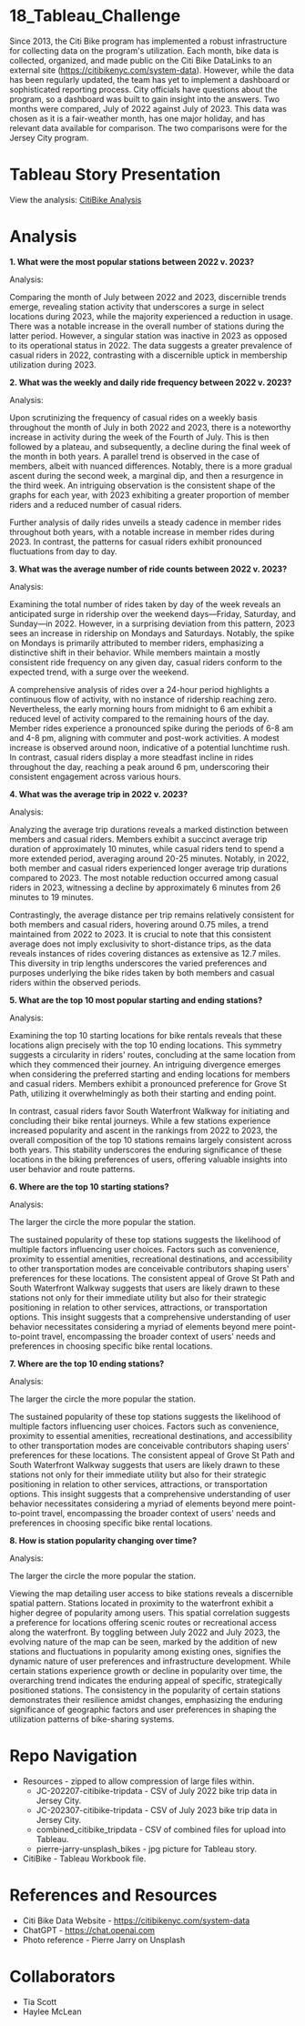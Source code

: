 # 18_Tableau_Challenge

Since 2013, the Citi Bike program has implemented a robust infrastructure for collecting data on the program's utilization. Each month, bike data is collected, organized, and made public on the Citi Bike DataLinks to an external site (https://citibikenyc.com/system-data). However, while the data has been regularly updated, the team has yet to implement a dashboard or sophisticated reporting process. City officials have questions about the program, so a dashboard was built to gain insight into the answers. Two months were compared, July of 2022 against July of 2023. This data was chosen as it is a fair-weather month, has one major holiday, and has relevant data available for comparison. The two comparisons were for the Jersey City program. 

# Tableau Story Presentation
View the analysis:
[CitiBike Analysis](https://public.tableau.com/app/profile/tia.scott/viz/CitiBike_17082937524380/Story1?publish=yes)


# Analysis
<b>1. What were the most popular stations between 2022 v. 2023?</b>

Analysis:

Comparing the month of July between 2022 and 2023, discernible trends emerge, revealing station activity that underscores a surge in select locations during 2023, while the majority experienced a reduction in usage. There was a notable increase in the overall number of stations during the latter period. However, a singular station was inactive in 2023 as opposed to its operational status in 2022. The data suggests a greater prevalence of casual riders in 2022, contrasting with a discernible uptick in membership utilization during 2023.

<b>2. What was the weekly and daily ride frequency between 2022 v. 2023?</b>

Analysis:

Upon scrutinizing the frequency of casual rides on a weekly basis throughout the month of July in both 2022 and 2023, there is a noteworthy increase in activity during the week of the Fourth of July. This is then followed by a plateau, and subsequently, a decline during the final week of the month in both years. A parallel trend is observed in the case of members, albeit with nuanced differences. Notably, there is a more gradual ascent during the second week, a marginal dip, and then a resurgence in the third week. An intriguing observation is the consistent shape of the graphs for each year, with 2023 exhibiting a greater proportion of member riders and a reduced number of casual riders.

Further analysis of daily rides unveils a steady cadence in member rides throughout both years, with a notable increase in member rides during 2023. In contrast, the patterns for casual riders exhibit pronounced fluctuations from day to day.

<b>3. What was the average number of ride counts between 2022 v. 2023?</b>

Analysis:

Examining the total number of rides taken by day of the week reveals an anticipated surge in ridership over the weekend days—Friday, Saturday, and Sunday—in 2022. However, in a surprising deviation from this pattern, 2023 sees an increase in ridership on Mondays and Saturdays. Notably, the spike on Mondays is primarily attributed to member riders, emphasizing a distinctive shift in their behavior. While members maintain a mostly consistent ride frequency on any given day, casual riders conform to the expected trend, with a surge over the weekend.

A comprehensive analysis of rides over a 24-hour period highlights a continuous flow of activity, with no instance of ridership reaching zero. Nevertheless, the early morning hours from midnight to 6 am exhibit a reduced level of activity compared to the remaining hours of the day. Member rides experience a pronounced spike during the periods of 6-8 am and 4-8 pm, aligning with commuter and post-work activities. A modest increase is observed around noon, indicative of a potential lunchtime rush. In contrast, casual riders display a more steadfast incline in rides throughout the day, reaching a peak around 6 pm, underscoring their consistent engagement across various hours.

<b>4. What was the average trip in 2022 v. 2023?</b>

Analysis:

Analyzing the average trip durations reveals a marked distinction between members and casual riders. Members exhibit a succinct average trip duration of approximately 10 minutes, while casual riders tend to spend a more extended period, averaging around 20-25 minutes. Notably, in 2022, both member and casual riders experienced longer average trip durations compared to 2023. The most notable reduction occurred among casual riders in 2023, witnessing a decline by approximately 6 minutes from 26 minutes to 19 minutes.

Contrastingly, the average distance per trip remains relatively consistent for both members and casual riders, hovering around 0.75 miles, a trend maintained from 2022 to 2023. It is crucial to note that this consistent average does not imply exclusivity to short-distance trips, as the data reveals instances of rides covering distances as extensive as 12.7 miles. This diversity in trip lengths underscores the varied preferences and purposes underlying the bike rides taken by both members and casual riders within the observed periods.  

<b>5. What are the top 10 most popular starting and ending stations?</b>

Analysis:

Examining the top 10 starting locations for bike rentals reveals that these locations align precisely with the top 10 ending locations. This symmetry suggests a circularity in riders' routes, concluding at the same location from which they commenced their journey. An intriguing divergence emerges when considering the preferred starting and ending locations for members and casual riders. Members exhibit a pronounced preference for Grove St Path, utilizing it overwhelmingly as both their starting and ending point. 

In contrast, casual riders favor South Waterfront Walkway for initiating and concluding their bike rental journeys. While a few stations experience increased popularity and ascent in the rankings from 2022 to 2023, the overall composition of the top 10 stations remains largely consistent across both years. This stability underscores the enduring significance of these locations in the biking preferences of users, offering valuable insights into user behavior and route patterns.

<b>6. Where are the top 10 starting stations?</b>

Analysis:

The larger the circle the more popular the station. 

The sustained popularity of these top stations suggests the likelihood of multiple factors influencing user choices. Factors such as convenience, proximity to essential amenities, recreational destinations, and accessibility to other transportation modes are conceivable contributors shaping users' preferences for these locations. The consistent appeal of Grove St Path and South Waterfront Walkway suggests that users are likely drawn to these stations not only for their immediate utility but also for their strategic positioning in relation to other services, attractions, or transportation options. This insight suggests that a comprehensive understanding of user behavior necessitates considering a myriad of elements beyond mere point-to-point travel, encompassing the broader context of users' needs and preferences in choosing specific bike rental locations.

<b>7. Where are the top 10 ending stations?</b>

Analysis:

The larger the circle the more popular the station. 

The sustained popularity of these top stations suggests the likelihood of multiple factors influencing user choices. Factors such as convenience, proximity to essential amenities, recreational destinations, and accessibility to other transportation modes are conceivable contributors shaping users' preferences for these locations. The consistent appeal of Grove St Path and South Waterfront Walkway suggests that users are likely drawn to these stations not only for their immediate utility but also for their strategic positioning in relation to other services, attractions, or transportation options. This insight suggests that a comprehensive understanding of user behavior necessitates considering a myriad of elements beyond mere point-to-point travel, encompassing the broader context of users' needs and preferences in choosing specific bike rental locations.

<b>8. How is station popularity changing over time?</b>

Analysis:

The larger the circle the more popular the station. 

Viewing the map detailing user access to bike stations reveals a discernible spatial pattern. Stations located in proximity to the waterfront exhibit a higher degree of popularity among users. This spatial correlation suggests a preference for locations offering scenic routes or recreational access along the waterfront. By toggling between July 2022 and July 2023, the evolving nature of the map can be seen, marked by the addition of new stations and fluctuations in popularity among existing ones, signifies the dynamic nature of user preferences and infrastructure development. While certain stations experience growth or decline in popularity over time, the overarching trend indicates the enduring appeal of specific, strategically positioned stations. The consistency in the popularity of certain stations demonstrates their resilience amidst changes, emphasizing the enduring significance of geographic factors and user preferences in shaping the utilization patterns of bike-sharing systems.


# Repo Navigation 
* Resources - zipped to allow compression of large files within. 
    * JC-202207-citibike-tripdata - CSV of July 2022 bike trip data in Jersey City.
    * JC-202307-citibike-tripdata - CSV of July 2023 bike trip data in Jersey City.
    * combined_citibike_tripdata - CSV of combined files for upload into Tableau.
    * pierre-jarry-unsplash_bikes - jpg picture for Tableau story.
* CitiBike - Tableau Workbook file.

# References and Resources
* Citi Bike Data Website - https://citibikenyc.com/system-data
* ChatGPT - https://chat.openai.com
* Photo reference - Pierre Jarry on Unsplash 

# Collaborators
* Tia Scott
* Haylee McLean
